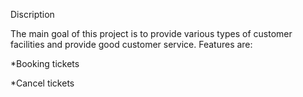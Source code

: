 Discription

The main goal of this project is to provide various types of customer facilities and provide good customer service. 
Features are:

*Booking tickets

*Cancel tickets



